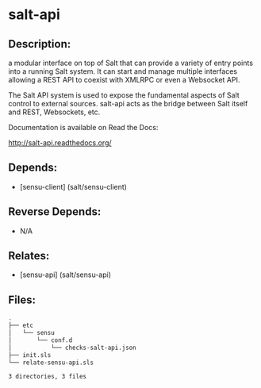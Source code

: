 # salt-api

## Description:

a modular interface on top of Salt that can provide a variety of entry points into a running Salt system. It can start and manage multiple interfaces allowing a REST API to coexist with XMLRPC or even a Websocket API.

The Salt API system is used to expose the fundamental aspects of Salt control to external sources. salt-api acts as the bridge between Salt itself and REST, Websockets, etc.

Documentation is available on Read the Docs:

http://salt-api.readthedocs.org/

## Depends:

  -  [sensu-client] (salt/sensu-client)

## Reverse Depends:

  -  N/A

## Relates:

  -  [sensu-api] (salt/sensu-api)

## Files:

```bash
.
├── etc
│   └── sensu
│       └── conf.d
│           └── checks-salt-api.json
├── init.sls
└── relate-sensu-api.sls

3 directories, 3 files
```
